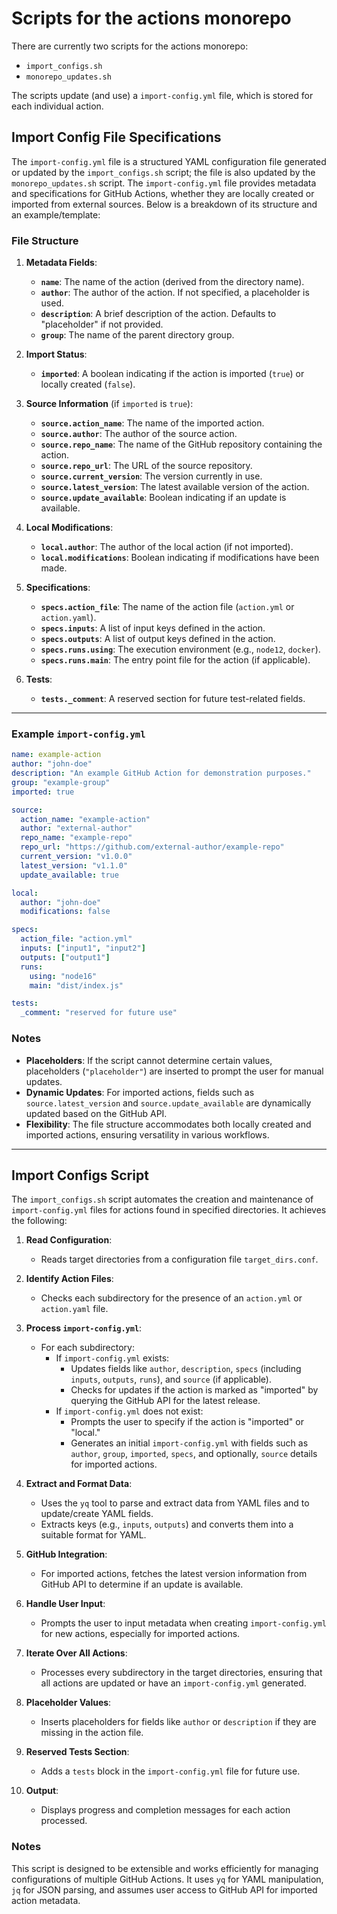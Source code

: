# Scripts for the actions monorepo

There are currently two scripts for the actions monorepo:
- `import_configs.sh`
- `monorepo_updates.sh`

The scripts update (and use) a `import-config.yml` file, which is stored for each individual action.

## Import Config File Specifications

The `import-config.yml` file is a structured YAML configuration file generated or updated by the `import_configs.sh` script; the file is also updated by the `monorepo_updates.sh` script. The `import-config.yml` file provides metadata and specifications for GitHub Actions, whether they are locally created or imported from external sources. Below is a breakdown of its structure and an example/template:


### File Structure

1. **Metadata Fields**:
   - **`name`**: The name of the action (derived from the directory name).
   - **`author`**: The author of the action. If not specified, a placeholder is used.
   - **`description`**: A brief description of the action. Defaults to "placeholder" if not provided.
   - **`group`**: The name of the parent directory group.

2. **Import Status**:
   - **`imported`**: A boolean indicating if the action is imported (`true`) or locally created (`false`).

3. **Source Information** (if `imported` is `true`):
   - **`source.action_name`**: The name of the imported action.
   - **`source.author`**: The author of the source action.
   - **`source.repo_name`**: The name of the GitHub repository containing the action.
   - **`source.repo_url`**: The URL of the source repository.
   - **`source.current_version`**: The version currently in use.
   - **`source.latest_version`**: The latest available version of the action.
   - **`source.update_available`**: Boolean indicating if an update is available.

4. **Local Modifications**:
   - **`local.author`**: The author of the local action (if not imported).
   - **`local.modifications`**: Boolean indicating if modifications have been made.

5. **Specifications**:
   - **`specs.action_file`**: The name of the action file (`action.yml` or `action.yaml`).
   - **`specs.inputs`**: A list of input keys defined in the action.
   - **`specs.outputs`**: A list of output keys defined in the action.
   - **`specs.runs.using`**: The execution environment (e.g., `node12`, `docker`).
   - **`specs.runs.main`**: The entry point file for the action (if applicable).

6. **Tests**:
   - **`tests._comment`**: A reserved section for future test-related fields.

---

### Example `import-config.yml`

```yaml
name: example-action
author: "john-doe"
description: "An example GitHub Action for demonstration purposes."
group: "example-group"
imported: true

source:
  action_name: "example-action"
  author: "external-author"
  repo_name: "example-repo"
  repo_url: "https://github.com/external-author/example-repo"
  current_version: "v1.0.0"
  latest_version: "v1.1.0"
  update_available: true

local:
  author: "john-doe"
  modifications: false

specs:
  action_file: "action.yml"
  inputs: ["input1", "input2"]
  outputs: ["output1"]
  runs:
    using: "node16"
    main: "dist/index.js"

tests:
  _comment: "reserved for future use"
```


### Notes
- **Placeholders**: If the script cannot determine certain values, placeholders (`"placeholder"`) are inserted to prompt the user for manual updates.
- **Dynamic Updates**: For imported actions, fields such as `source.latest_version` and `source.update_available` are dynamically updated based on the GitHub API.
- **Flexibility**: The file structure accommodates both locally created and imported actions, ensuring versatility in various workflows.

---

## Import Configs Script

The `import_configs.sh` script automates the creation and maintenance of `import-config.yml` files for actions found in specified directories. It achieves the following:

1. **Read Configuration**:
   - Reads target directories from a configuration file `target_dirs.conf`.

2. **Identify Action Files**:
   - Checks each subdirectory for the presence of an `action.yml` or `action.yaml` file.

3. **Process `import-config.yml`**:
   - For each subdirectory:
     - If `import-config.yml` exists:
       - Updates fields like `author`, `description`, `specs` (including `inputs`, `outputs`, `runs`), and `source` (if applicable).
       - Checks for updates if the action is marked as "imported" by querying the GitHub API for the latest release.
     - If `import-config.yml` does not exist:
       - Prompts the user to specify if the action is "imported" or "local."
       - Generates an initial `import-config.yml` with fields such as `author`, `group`, `imported`, `specs`, and optionally, `source` details for imported actions.

4. **Extract and Format Data**:
   - Uses the `yq` tool to parse and extract data from YAML files and to update/create YAML fields.
   - Extracts keys (e.g., `inputs`, `outputs`) and converts them into a suitable format for YAML.

5. **GitHub Integration**:
   - For imported actions, fetches the latest version information from GitHub API to determine if an update is available.

6. **Handle User Input**:
   - Prompts the user to input metadata when creating `import-config.yml` for new actions, especially for imported actions.

7. **Iterate Over All Actions**:
   - Processes every subdirectory in the target directories, ensuring that all actions are updated or have an `import-config.yml` generated.

8. **Placeholder Values**:
   - Inserts placeholders for fields like `author` or `description` if they are missing in the action file.

9. **Reserved Tests Section**:
   - Adds a `tests` block in the `import-config.yml` file for future use.

10. **Output**:
    - Displays progress and completion messages for each action processed.

### Notes

This script is designed to be extensible and works efficiently for managing configurations of multiple GitHub Actions. It uses `yq` for YAML manipulation, `jq` for JSON parsing, and assumes user access to GitHub API for imported action metadata.

